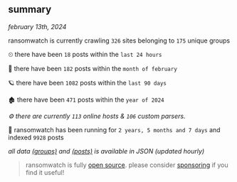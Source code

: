 
## summary
_february 13th, 2024_

ransomwatch is currently crawling `326` sites belonging to `175` unique groups

⏲ there have been `18` posts within the `last 24 hours`

🦈 there have been `182` posts within the `month of february`

🪐 there have been `1082` posts within the `last 90 days`

🏚 there have been `471` posts within the `year of 2024`

_⚙️ there are currently `113` online hosts & `106` custom parsers._

🦕 ransomwatch has been running for `2 years, 5 months and 7 days` and indexed `9928` posts

_all data  [(groups)](http://ransomwhat.telemetry.ltd/groups) and [(posts)](http://ransomwhat.telemetry.ltd/posts) is available in JSON (updated hourly)_

> ransomwatch is fully [open source](https://github.com/joshhighet/ransomwatch#ransomwatch--). please consider [sponsoring](https://github.com/sponsors/joshhighet) if you find it useful!
